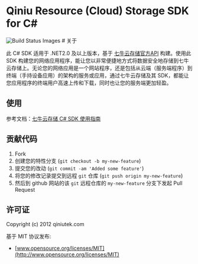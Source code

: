 # Qiniu Resource (Cloud) Storage SDK for C#  

<img src="https://travis-ci.org/qiniu/csharp-sdk.svg" data-bindattr-18="18" title="Build Status Images">
# 关于
 
此 C# SDK 适用于 .NET2.0 及以上版本，基于 [七牛云存储官方API](http://developer.qiniu.com/docs/v6/api/) 构建。使用此 SDK 构建您的网络应用程序，能让您以非常便捷地方式将数据安全地存储到七牛云存储上。无论您的网络应用是一个网站程序，还是包括从云端（服务端程序）到终端（手持设备应用）的架构的服务或应用，通过七牛云存储及其 SDK，都能让您应用程序的终端用户高速上传和下载，同时也让您的服务端更加轻盈。
 
## 使用
 
参考文档：[七牛云存储 C# SDK 使用指南](https://github.com/qiniu/csharp-sdk/blob/develop/Docs/README.md)
 
## 贡献代码

1. Fork
2. 创建您的特性分支 (`git checkout -b my-new-feature`)
3. 提交您的改动 (`git commit -am 'Added some feature'`)
4. 将您的修改记录提交到远程 `git` 仓库 (`git push origin my-new-feature`)
5. 然后到 github 网站的该 `git` 远程仓库的 `my-new-feature` 分支下发起 Pull Request

## 许可证

Copyright (c) 2012 qiniutek.com

基于 MIT 协议发布:

* [www.opensource.org/licenses/MIT](http://www.opensource.org/licenses/MIT)
